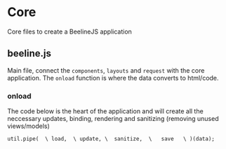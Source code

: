 # Core
Core files to create a BeelineJS application

## beeline.js
Main file, connect the `components`, `layouts` and `request` with the core application.
The `onload` function is where the data converts to html/code.

### onload
The code below is the heart of the application and will create all the neccessary
updates, binding, rendering and sanitizing (removing unused views/models)


`util.pipe(  \
            load,  \
            update, \ 
            sanitize,  \  
            save   \
        )(data);`
